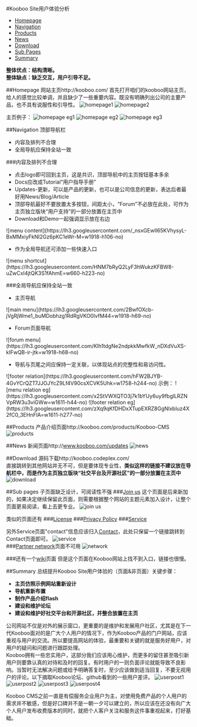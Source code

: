 #Kooboo Site用户体验分析
- [Homepage][homepage]
- [Navigation][navigation]
- [Products][products]
- [News][news]
- [Download][download]
- [Sub Pages][sub-pages]
- [Summary][summary]

<strong>整体优点：结构清晰。<br/>
整体缺点：缺乏交互，用户引导不足。</strong>

##Homepage
网站主页http://kooboo.com/
首先打开咱们的kooboo网站主页，给人的感觉比较单调，并且缺少了一些重要内容。既没有明确列出公司的主要产品，也不具有说服性和引导性。
![homepage1](https://lh3.googleusercontent.com/b9lyqeiLxbnI5JD6C0lz7UVgnlpXS9p5horfbt57leI=w1770-h947-no)
![homepage2](https://lh3.googleusercontent.com/LRttU2po4jD60me9OJyTC8i010B7tnmh064GrA6uOzI=w1919-h539-no)  

主页例子：
![homepage eg1](https://lh3.googleusercontent.com/bG2DeNHdJNj_WG96635No2aS75mIV4f5HRHEikxt4ok=w1919-h875-no)
![homepage eg2](https://lh3.googleusercontent.com/8ArKMvkkLaY1VF5GzF7OYKSddqg6Y7K-_0CwfyIs7Ps=w1758-h825-no)
![homepage eg3](https://lh3.googleusercontent.com/J7viEaB-edM5PPXn06MTwnhsXMM0P7SqzhOFW4LjHjo=w1919-h578-no)

##Navigation
顶部导航栏
<ul>
<li>内容及排列不合理</li>
<li>全局导航应保持全站一致</li>
</ul>

###内容及排列不合理
<ul>
<li>点击logo即可回到主页，这是共识，顶部导航中的主页按钮基本多余</li>
<li>Docs应改成Tutorial“用户指导手册”</li>
<li>Updates-更新，可以是产品的更新，也可以是公司信息的更新，表达后者最好用News/Blog/Article</li>
<li>顶部导航最好不要放置太多按钮，间距太小，“Forum”不必放在此处，可作为主页独立版块“用户支持”的一部分放置在主页中</li>
<li>Download和Demo一起强调显示放在右边</li>
</ul>
![menu content](https://lh3.googleusercontent.com/_nsxGEwlI65KVhysyL-BxMMxiyFkNI2Gz6pKC1eWr-M=w1918-h106-no)

<ul><li>作为全局导航还可添加一些快速入口</li></ul>
![menu shortcut](https://lh3.googleusercontent.com/HNM7bRyQ2LyF3hWukzKFBW8-uZwCxI4jtQK3S1fAhmE=w660-h223-no)

###全局导航应保持全站一致
<ul><li>主页导航</li></ul>
![main menu](https://lh3.googleusercontent.com/2BwfOXcb-jVgRjWme1_buMDobhzg1RdRgVKO0lvfM44=w1918-h69-no)
<ul><li>Forum页面导航</li></ul>
![forum menu](https://lh3.googleusercontent.com/Klh1tdgNe2ndpkkMwfkW_nDXdVuXS-kIFwQB-ir-jtk=w1918-h68-no)
<ul><li>导航与页尾之间应保持一定关联，以体现站点的完整性和易访问性。</li></ul>
![footer relation](https://lh3.googleusercontent.com/hFW2BJYB-4GvYCrQZT7JJOJYcZ9Lf4V90csXCVK5Uhk=w1758-h244-no)
示例：
![menu relation eg](https://lh3.googleusercontent.com/x2StVWXQTO3j7k1bYUy6uy9fbglLRZNVpRW3u3viGWw=w1611-h44-no)
![footer relation eg](https://lh3.googleusercontent.com/zXq9qKfDHDxXTupEXRZ8GgNlxbluz4X2fC0_3EHnFlA=w1611-h277-no)

##Products
产品介绍页面http://kooboo.com/products/Kooboo-CMS
![products](https://lh3.googleusercontent.com/mLzFmTrPxV0xitccMEdqGBdTvIUslRbhrYcfROgsmTk=w1611-h670-no)  
 
##News
新闻页面http://www.kooboo.com/updates
![news](https://lh3.googleusercontent.com/4HYOrR-wBLGVx3GcjFGB0dI4gVbSpbcMkU02MYiT1ew=w1451-h295-no) 

##Download
源码下载http://kooboo.codeplex.com/<br/>
直接跳转到其他网站并无不可，但是要体现专业性，<strong>类似这样的链接不建议放在导航栏中，而是作为主页独立版块“社交平台及开源社区”的一部分放置在主页中</strong>
![download](https://lh3.googleusercontent.com/hMFVyts0IZ0Vd9uQ0DWNCw9BweUwexLYmaU5rkMcQM0=w1918-h418-no)

##Sub pages
子页面缺乏设计，可阅读性不强
###<a href="http://kooboo.com/join-us">Join us</a>
这个页面是后来新加的，如果决定继续保留此页面，则需要根据整个网站的主题元素加入设计，让整个页面更易阅读，看上去更专业。
![join us](https://lh3.googleusercontent.com/oxsIDyirGc1jYENcAMATloakMKIwTZ4M9EYtcRu8gFU=w1918-h970-no)
<br/>

类似的页面还有
###<a href="http://www.kooboo.com/licensefaq">License</a>
###<a href="http://www.kooboo.com/privacy-policy">Privacy Policy</a>
###<a href="http://www.kooboo.com/Service">Service</a>

另外Service页面"contact"信息应该归入<a href="http://www.kooboo.com/contact">Contact</a>，此处只保留一个链接跳转到Contact页面即可。
![service](https://lh3.googleusercontent.com/XcummvfRQLlRvyjK5gCrWL_yFY8Vx1t6tVkXjB8GJ6g=w1758-h615-no)
<br/>
###<a href="http://kooboo.com/Partner">Partner network</a>页面不可用
![network](https://lh3.googleusercontent.com/O4_0FG_yqtsR1a9vSMOHe4N4SDTPTTAa5zplBban_NE=w1919-h751-no)

###还有一个<a href="http://wiki.kooboo.com/?wiki=Main_Page">wiki</a>页面
但是这个页面在Kooboo网站上找不到入口，链接也很慢。

##Summary
总结提升Kooboo Site用户体验的（页面&非页面）关键步骤：
<ul><strong>
<li>主页仿照示例网站重新设计</li>
<li>导航重新布置</li>
<li>制作产品介绍flash</li>
<li>建设和维护论坛</li>
<li>建设和维护好社交平台和开源社区，并整合放置在主页</li>
</strong></ul>

公司网站不仅是对外的展示窗口，更重要的是维护和发展用户社区，尤其是在下一代Kooboo面对的是广大个人用户的情况下，作为Kooboo产品的门户网站，应该重视与用户的交流。所以要提高网站的体验，最重要和关键的就是服务好用户，对用户的疑问和问题进行跟踪处理。<br/>
Kooboo拥有一些忠实用户，这部分我们应该用心维护，而更多的留住甚至吸引新用户则要靠认真的对待和及时的回复。有时用户的一则负面评论就能导致不良影响。当暂时无法解决问题或给予明确答复时，至少应该做到适当回复，不要无视用户的评论。以下摘取Kooboo论坛、github看到的一些用户差评。
![userpost1](https://lh3.googleusercontent.com/rjIQ5Y5axuyrtXEzw5gxuJWb4_MZgLBgVnpp7BhhXYc=w1919-h549-no)
![userpost2](https://lh3.googleusercontent.com/P9Hr_E2eUhdE_nme0n74X-csX6Pb4ungmkkpwpKoCeM=w1919-h164-no)
![userpost3](https://lh3.googleusercontent.com/gfgFj7Flb20PviTqy2viXDl-bW1jJo6A1_VGZuqz6JM=w1919-h667-no)
![userpost4](https://lh3.googleusercontent.com/exfFzpS7ar5ojTkr79InwAKKHEhA4S73RWMLJHDq2FU=w1919-h725-no)


Kooboo CMS之前一直是有偿服务企业用户为主，对使用免费产品的个人用户的需求并不敏感，但是好口碑并不是一朝一夕可以建立的，所以应该在还没有向广大个人用户发布收费版本的同时，就把个人客户关注和服务这件事重视起来，打好基础。


[homepage]: #homepage
[navigation]: #navigation
[products]: #products
[news]: #news
[download]: #download
[sub-pages]: #sub-pages
[summary]: #summary
